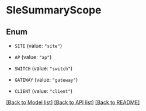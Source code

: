 # SleSummaryScope

## Enum


* `SITE` (value: `"site"`)

* `AP` (value: `"ap"`)

* `SWITCH` (value: `"switch"`)

* `GATEWAY` (value: `"gateway"`)

* `CLIENT` (value: `"client"`)


[[Back to Model list]](../README.md#documentation-for-models) [[Back to API list]](../README.md#documentation-for-api-endpoints) [[Back to README]](../README.md)


